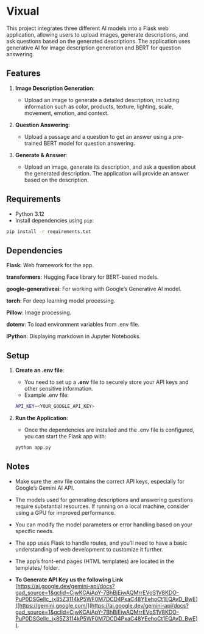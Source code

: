 # Vixual

This project integrates three different AI models into a Flask web application, allowing users to upload images, generate descriptions, and ask questions based on the generated descriptions. The application uses generative AI for image description generation and BERT for question answering.

## Features
1. **Image Description Generation**:
   - Upload an image to generate a detailed description, including information such as color, products, texture, lighting, scale, movement, emotion, and context.
   
2. **Question Answering**:
   - Upload a passage and a question to get an answer using a pre-trained BERT model for question answering.

3. **Generate & Answer**:
   - Upload an image, generate its description, and ask a question about the generated description. The application will provide an answer based on the description.

## Requirements

- Python 3.12
- Install dependencies using `pip`:

```bash
pip install -r requirements.txt
```

## Dependencies
**Flask**: Web framework for the app.

**transformers**: Hugging Face library for BERT-based models.

**google-generativeai**: For working with Google’s Generative AI model.

**torch**: For deep learning model processing.

**Pillow**: Image processing.

**dotenv**: To load environment variables from .env file.

**IPython**: Displaying markdown in Jupyter Notebooks.

## Setup
1. **Create an .env file**:
   - You need to set up a **.env** file to securely store your API keys and other sensitive information.
   - Example .env file:
  
   ```bash
   API_KEY=<YOUR_GOOGLE_API_KEY>
   ```


2. **Run the Application**:

   - Once the dependencies are installed and the .env file is configured, you can start the Flask app with:
   ```bash
   python app.py
   ```

## Notes
  - Make sure the .env file contains the correct API keys, especially for Google’s Gemini AI API.
  - The models used for generating descriptions and answering questions require substantial resources. If running on a local machine, consider using a GPU for improved          performance.
   - You can modify the model parameters or error handling based on your specific needs.
   - The app uses Flask to handle routes, and you’ll need to have a basic understanding of web development to customize it further.
   - The app’s front-end pages (HTML templates) are located in the templates/ folder.

   - **To Generate API Key us the following Link**   
       [https://ai.google.dev/gemini-api/docs?gad_source=1&gclid=CjwKCAiApY-7BhBjEiwAQMrrEVoS1V8KDO-PuP0DSGelIc_jx85Z3114kP5WF0M7DCD4PxaC48YEehoCt1EQAvD_BwE]([https://gemini.google.com/](https://ai.google.dev/gemini-api/docs?gad_source=1&gclid=CjwKCAiApY-7BhBjEiwAQMrrEVoS1V8KDO-PuP0DSGelIc_jx85Z3114kP5WF0M7DCD4PxaC48YEehoCt1EQAvD_BwE)).
